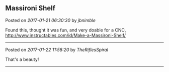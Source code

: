 ## Massironi Shelf
Posted on *2017-01-21 06:30:30* by *jbnimble*

Found this, thought it was fun, and very doable for a CNC, http://www.instructables.com/id/Make-a-Massironi-Shelf/

---

Posted on *2017-01-22 11:58:20* by *TheRiflesSpiral*

That's a beauty!

---

